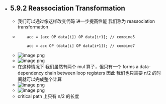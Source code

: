 
- ## 5.9.2 Reassociation Transformation  
	- 我们可以通过像这样改变代码 进一步提高性能 我们称为 reassociation transformation  
	-  
	  ```
	  	  acc = (acc OP data[i]) OP data[i+1]; // combine5
	  	  
	  	  acc = acc OP (data[i] OP data[i+1]); // combine7
	  ```
	- ![image.png](../assets/image_1675995337421_0.png)  
	- ![image.png](../assets/image_1675995362114_0.png)  
	- 在这种情况下 我们虽然有两个 mul 算子，但只有一个 forms a data-dependency chain between loop registers 因此 我们也只需要 n/2 的时间就可以完成整个计算  
	- ![image.png](../assets/image_1675995909264_0.png)  
	- ![image.png](../assets/image_1675995918805_0.png)  
	- critical path 上只有 n/2 的长度  